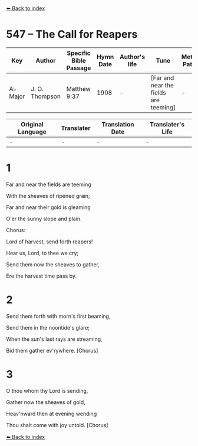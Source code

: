 [⬅️ Back to index](../README.md)

# 547 – The Call for Reapers

Key | Author   | Specific Bible Passage     |Hymn Date |Author's life |Tune |Metrical Pattern   |Composer/Source
-- | --------- | ---------------------------|----------|--------------|-----|-------------------|-------------  
A♭ Major |J. O. Thompson |Matthew 9:37 |1908 |- |[Far and near the fields are teeming] |- |J. B. O. Clemm

Original Language | Translater | Translation Date   | Translater's Life  
----------------- | --------- | --------------------|-------------     
\- |- |- |-




# 1

Far and near the fields are teeming

With the sheaves of ripened grain;

Far and near their gold is gleaming

O'er the sunny slope and plain.



Chorus:

Lord of harvest, send forth reapers!

Hear us, Lord, to thee we cry;

Send them now the sheaves to gather,

Ere the harvest time pass by.



# 2

Send them forth with morn's first beaming,

Send them in the noontide's glare;

When the sun's last rays are streaming,

Bid them gather ev'rywhere.  [Chorus]



# 3

O thou whom thy Lord is sending,

Gather now the sheaves of gold,

Heav'nward then at evening wending

Thou shalt come with joy untold.  [Chorus]

[⬅️ Back to index](../README.md)
